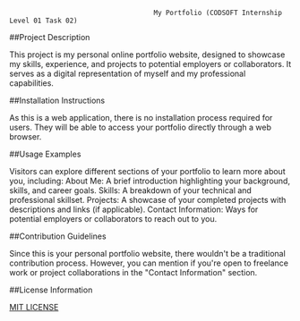                                         My Portfolio (CODSOFT Internship Level 01 Task 02)

                                        
##Project Description

This project is my personal online portfolio website, designed to showcase my skills, experience, and projects to potential employers or collaborators. It serves as a digital representation of myself and my professional capabilities.

##Installation Instructions

As this is a web application, there is no installation process required for users. They will be able to access your portfolio directly through a web browser.

##Usage Examples

Visitors can explore different sections of your portfolio to learn more about you, including:
About Me: A brief introduction highlighting your background, skills, and career goals.
Skills: A breakdown of your technical and professional skillset.
Projects: A showcase of your completed projects with descriptions and links (if applicable).
Contact Information: Ways for potential employers or collaborators to reach out to you.


##Contribution Guidelines

Since this is your personal portfolio website, there wouldn't be a traditional contribution process. However, you can mention if you're open to freelance work or project collaborations in the "Contact Information" section.

##License Information

[MIT LICENSE ](LICENSE)
